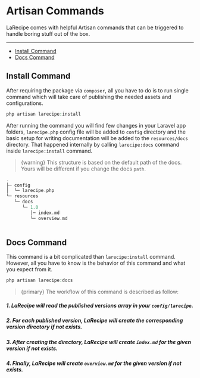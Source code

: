 # Artisan Commands

LaRecipe comes with helpful Artisan commands that can be triggered to handle boring stuff out of the box.

---

- [Install Command](#install-command)
- [Docs Command](#docs-command)

<a name="install-command"></a>
## Install Command

After requiring the package via `composer`, all you have to do is to run single command which will take care of publishing the needed assets and configurations.

```php
php artisan larecipe:install
```

After running the command you will find few changes in your Laravel app folders, `larecipe.php` config file will be added to `config` directory and the basic setup for writing documentation will be added to the `resources/docs` directory. That happened internally by calling `larecipe:docs` command inside `larecipe:install` command.

> {warning} This structure is based on the default path of the docs. Yours will be different if you change the docs `path`.

```php
.
├─ config
│  └─ larecipe.php
└─ resources
   └─ docs
      └─ 1.0
         │─ index.md
         └─ overview.md
       
```



<a name="docs-command"></a>
## Docs Command

This command is a bit complicated than `larecipe:install` command. However, all you have to know is the behavior of this command and what you expect from it.

```php
php artisan larecipe:docs
```

> {primary} The workflow of this command is described as follow:

##### 1. LaRecipe will read the published versions array in your `config/larecipe`.
##### 2. For each published version, LaRecipe will create the corresponding version directory if not exists.
##### 3. After creating the directory, LaRecipe will create `index.md` for the given version if not exists.
##### 4. Finally, LaRecipe will create `overview.md` for the given version if not exists.

